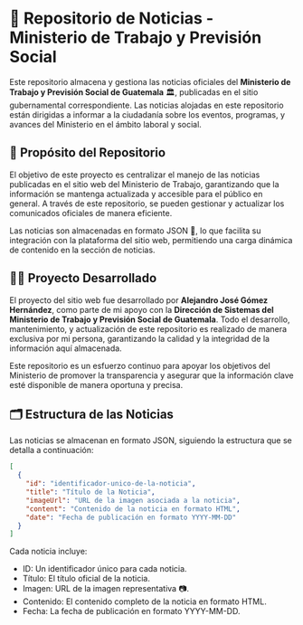 # 📢 Repositorio de Noticias - Ministerio de Trabajo y Previsión Social

Este repositorio almacena y gestiona las noticias oficiales del **Ministerio de Trabajo y Previsión Social de Guatemala** 🏛️, publicadas en el sitio gubernamental correspondiente. Las noticias alojadas en este repositorio están dirigidas a informar a la ciudadanía sobre los eventos, programas, y avances del Ministerio en el ámbito laboral y social.

## 🎯 Propósito del Repositorio

El objetivo de este proyecto es centralizar el manejo de las noticias publicadas en el sitio web del Ministerio de Trabajo, garantizando que la información se mantenga actualizada y accesible para el público en general. A través de este repositorio, se pueden gestionar y actualizar los comunicados oficiales de manera eficiente.

Las noticias son almacenadas en formato JSON 📄, lo que facilita su integración con la plataforma del sitio web, permitiendo una carga dinámica de contenido en la sección de noticias.

## 👨‍💻 Proyecto Desarrollado

El proyecto del sitio web fue desarrollado por **Alejandro José Gómez Hernández**, como parte de mi apoyo con la **Dirección de Sistemas del Ministerio de Trabajo y Previsión Social de Guatemala**. Todo el desarrollo, mantenimiento, y actualización de este repositorio es realizado de manera exclusiva por mi persona, garantizando la calidad y la integridad de la información aquí almacenada.

Este repositorio es un esfuerzo continuo para apoyar los objetivos del Ministerio de promover la transparencia y asegurar que la información clave esté disponible de manera oportuna y precisa.

## 🗂️ Estructura de las Noticias

Las noticias se almacenan en formato JSON, siguiendo la estructura que se detalla a continuación:

```json
[
  {
    "id": "identificador-unico-de-la-noticia",
    "title": "Título de la Noticia",
    "imageUrl": "URL de la imagen asociada a la noticia",
    "content": "Contenido de la noticia en formato HTML",
    "date": "Fecha de publicación en formato YYYY-MM-DD"
  }
]
```

Cada noticia incluye:

- ID: Un identificador único para cada noticia.
- Título: El título oficial de la noticia.
- Imagen: URL de la imagen representativa 📷.
- Contenido: El contenido completo de la noticia en formato HTML.
- Fecha: La fecha de publicación en formato YYYY-MM-DD.